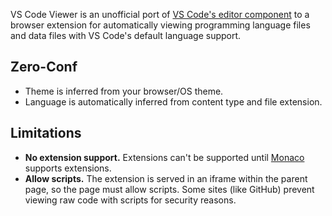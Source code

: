 
VS Code Viewer is an unofficial port of [VS Code's editor component](https://github.com/microsoft/monaco-editor) to a browser extension for automatically viewing programming language files and data files with VS Code's default language support. 

## Zero-Conf

* Theme is inferred from your browser/OS theme.
* Language is automatically inferred from content type and file extension.

## Limitations

* **No extension support.** Extensions can't be supported until [Monaco](https://github.com/microsoft/monaco-editor) supports extensions.
* **Allow scripts.** The extension is served in an iframe within the parent page, so the page must allow scripts.  Some sites (like GitHub) prevent viewing raw code with scripts for security reasons.
